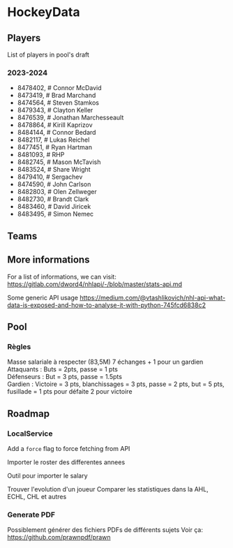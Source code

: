 # HockeyData
## Players
List of players in pool's draft

### 2023-2024
- 8478402, # Connor McDavid
- 8473419, # Brad Marchand
- 8474564, # Steven Stamkos
- 8479343, # Clayton Keller
- 8476539, # Jonathan Marchesseault
- 8478864, # Kirill Kaprizov
- 8484144, # Connor Bedard
- 8482117, # Lukas Reichel
- 8477451, # Ryan Hartman
- 8481093, # RHP
- 8482745, # Mason McTavish
- 8483524, # Share Wright
- 8479410, # Sergachev
- 8474590, # John Carlson
- 8482803, # Olen Zellweger
- 8482730, # Brandt Clark
- 8483460, # David Jiricek
- 8483495, # Simon Nemec

## Teams

## More informations
For a list of informations, we can visit: 
https://gitlab.com/dword4/nhlapi/-/blob/master/stats-api.md

Some generic API usage
https://medium.com/@vtashlikovich/nhl-api-what-data-is-exposed-and-how-to-analyse-it-with-python-745fcd6838c2

## Pool
### Règles

Masse salariale à respecter (83,5M)
7 échanges + 1 pour un gardien  
Attaquants : Buts = 2pts, passe = 1 pts  
Défenseurs : But = 3 pts, passe = 1.5pts  
Gardien : Victoire = 3 pts, blanchissages = 3 pts, passe = 2 pts, but = 5 pts, fusillade = 1 pts pour défaite 2 pour victoire

## Roadmap
### LocalService
Add a `force` flag to force fetching from API

Importer le roster des differentes annees

Outil pour importer le salary

Trouver l'evolution d'un joueur
Comparer les statistiques
dans la AHL, ECHL, CHL
et autres

### Generate PDF
Possiblement générer des fichiers PDFs de différents sujets
Voir ça:  
https://github.com/prawnpdf/prawn
